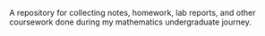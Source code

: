 A repository for collecting notes, homework, lab reports, and other coursework 
done during my mathematics undergraduate journey.
